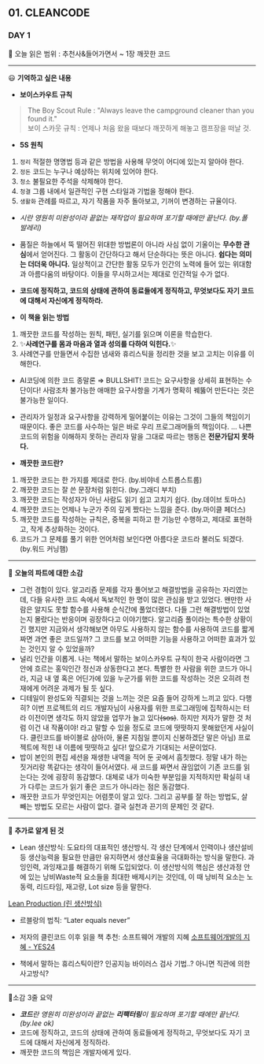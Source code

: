 ## 01. CLEANCODE

### DAY 1

🔖 오늘 읽은 범위 : 추천사&들어가면서 ~ 1장 깨끗한 코드

---

<aside>
   😃 <b>기억하고 싶은 내용</b>
</aside>


- **보이스카우트 규칙**
> The Boy Scout Rule : "Always leave the campground cleaner than you found it."<br>
> 보이 스카웃 규칙 : 언제나 처음 왔을 때보다 깨끗하게 해놓고 캠프장을 떠날 것.

- **5S 원칙**
1. `정리` 적절한 명명법 등과 같은 방법을 사용해 무엇이 어디에 있는지 알아야 한다.
2. `정돈` 코드는 누구나 예상하는 위치에 있어야 한다.
3. `청소` 불필요한 주석을 삭제해야 한다.
4. `청결` 그룹 내에서 일관적인 구현 스타일과 기법을 정해야 한다.
5. `생활화` 관례를 따르고, 자기 작품을 자주 돌아보고, 기꺼이 변경하는 규율이다.

- *시란 영원히 미완성이라 끝없는 재작업이 필요하며 포기할 때에만 끝난다. (by.폴 발레리)*
- 품질은 하늘에서 뚝 떨어진 위대한 방법론이 아니라 사심 없이 기울이는 **무수한 관심**에서 얻어진다. 그 활동이 간단하다고 해서 단순하다는 뜻은 아니다. **쉽다는 의미는 더더욱 아니다.** 일상적이고 간단한 활동 모두가 인간의 노력에 들어 있는 위대함과 아름다움의 바탕이다. 이들을 무시하고서는 제대로 인간적일 수가 없다.
- **코드에 정직하고, 코드의 상태에 관하여 동료들에게 정직하고, 무엇보다도 자기 코드에 대해서 자신에게 정직하라.**

- **이 책을 읽는 방법**
1. 깨끗한 코드를 작성하는 원칙, 패턴, 실기를 읽으며 이론을 학습한다.
2. ✨**사례연구를 몸과 마음과 열과 성의를 다하여 익힌다.**✨
3. 사례연구를 만들면서 수집한 냄새와 휴리스틱을 정리한 것을 보고 고치는 이유를 이해한다.

- AI코딩에 의한 코드 종말론 ⇒ BULLSHIT! 코드는 요구사항을 상세히 표현하는 수단이다! 사람조차 불가능한 애매한 요구사항을 기계가 명확히 꿰뚫어 만든다는 것은 불가능한 일이다.

- 관리자가 일정과 요구사항을 강력하게 밀어붙이는 이유는 그것이 그들의 책임이기 때문이다. 좋은 코드를 사수하는 일은 바로 우리 프로그래머들의 책임이다. ... 나쁜코드의 위험을 이해하지 못하는 관리자 말을 그대로 따르는 행동은 **전문가답지 못하다.**


- **깨끗한 코드란?**
1. 깨끗한 코드는 한 가지를 제대로 한다. (by.비야네 스트롭스트룹)
2. 깨끗한 코드는 잘 쓴 문장처럼 읽힌다. (by.그래디 부치)
3. 깨끗한 코드는 작성자가 아닌 사람도 읽기 쉽고 고치기 쉽다. (by.데이브 토마스)
4. 깨끗한 코드는 언제나 누군가 주의 깊게 짰다는 느낌을 준다. (by.마이클 페더스)
5. 깨끗한 코드를 작성하는 규칙은, 중복을 피하고 한 기능만 수행하고, 제대로 표현하고, 작게 추상화하는 것이다.
6. 코드가 그 문제를 풀기 위한 언어처럼 보인다면 아름다운 코드라 불러도 되겠다. (by.워드 커닝햄)


---

<aside>
🤔 <b>오늘의 파트에 대한 소감</b>
</aside>

- 그런 경험이 있다. 알고리즘 문제를 각자 풀어보고 해결방법을 공유하는 자리였는데, 다들 유사한 코드 속에서 독보적인 한 명이 많은 관심을 받고 있었다. 왠만한 사람은 알지도 못할 함수를 사용해 순식간에 풀었더랬다. 다들 그런 해결방법이 있었는지 몰랐다는 반응이며 굉장하다고 이야기했다. 알고리즘 풀이라는 특수한 상황이긴 했지만 지금와서 생각해보면 아무도 사용하지 않는 함수를 사용하여 코드를 짧게 짜면 과연 좋은 코드일까? 그 코드를 보고 어떠한 기능을 사용하고 어떠한 효과가 있는 것인지 알 수 있었을까?
- 널리 인간을 이롭게. 나는 책에서 말하는 보이스카우트 규칙이 한국 사람이라면 그 안에 흐르는 홍익인간 정신과 상동한다고 본다. 특별한 한 사람을 위한 코드가 아니라, 지금 내 옆 혹은 어딘가에 있을 누군가를 위한 코드를 작성하는 것은 오히려 천재에게 어려운 과제가 될 듯 싶다.
- 디테일이 완성도와 직결되는 것을 느끼는 것은 요즘 들어 강하게 느끼고 있다. 다행히? 이번 프로젝트의 리드 개발자님이 사용자를 위한 프로그래밍에 집착하시는 터라 이전이면 생각도 하지 않았을 업무가 늘고 있다~~(sos)~~. 하지만 저자가 말한 것 처럼 이건 내 작품이야! 라고 말할 수 있을 정도로 코드에 떳떳하지 못해왔던게 사실이다. 클린코드를 바이블로 삼아(아, 물론 지침일 뿐이지 신봉하겠단 말은 아님) 프로젝트에 적힌 내 이름에 떳떳하고 싶다! 앞으로가 기대되는 서문이었다.
- 밥이 본인의 편집 세션을 재생한 내역을 적어 둔 곳에서 흠칫했다. 정말 내가 하는 짓거리랑 똑같다는 생각이 들어서였다. 새 코드를 짜면서 끊임없이 기존 코드를 읽는다는 것에 굉장히 동감했다. 대체로 내가 미숙한 부분임을 지적하지만 확실히 내가 다루는 코드가 읽기 좋은 코드가 아니라는 점은 동감했다.
- 깨끗한 코드가 무엇인지는 어렴풋이 알고 있다. 그리고 공부를 잘 하는 방법도, 살 빼는 방법도 모르는 사람이 없다. 결국 실천과 끈기의 문제인 것 같다.


---

<aside>
🔎 <b>추가로 알게 된 것</b>
</aside>

- Lean 생산방식: 도요타의 대표적인 생산방식. 각 생산 단계에서 인력이나 생산설비 등 생산능력을 필요한 만큼만 유지하면서 생산효율을 극대화하는 방식을 말한다. 과잉인력, 과잉재고를 해결하기 위해 도입되었다. 이 생산방식의 핵심은 생산과정 안에 있는 낭비Waste적 요소들을 최대한 배제시키는 것인데, 이 때 낭비적 요소는 노동력, 리드타임, 재고량, Lot size 등을 말한다.

[Lean Production (린 생산방식)](https://m.blog.naver.com/PostView.naver?isHttpsRedirect=true&blogId=wjn21&logNo=220998004990)

- 르블랑의 법칙: “Later equals never”
- 저자의 클린코드 이후 읽을 책 추천: 소프트웨어 개발의 지혜
[소프트웨어개발의 지혜 - YES24](http://www.yes24.com/Product/Goods/440725)
   
- 책에서 말하는 휴리스틱이란? 인공지능 바이러스 검사 기법..? 아니면 직관에 의한 사고방식?

---

🤟소감 3줄 요약 

- ***코드**란 영원히 미완성이라 끝없는 **리팩터링**이 필요하며 포기할 때에만 끝난다. (by.lee ok)*
- 코드에 정직하고, 코드의 상태에 관하여 동료들에게 정직하고, 무엇보다도 자기 코드에 대해서 자신에게 정직하라.
- 깨끗한 코드의 책임은 개발자에게 있다.
